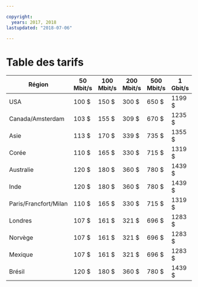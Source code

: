 ```yaml
---

copyright:
  years: 2017, 2018
lastupdated: "2018-07-06"

---
```


# Table des tarifs

| Région | 50 Mbit/s | 100 Mbit/s | 200 Mbit/s | 500 Mbit/s | 1 Gbit/s | 2 Gbit/s | 5 Gbit/s | 10 Gbit/s |
|----|----|----|----|----|----|----|----|----|
| USA |  100 $ | 150 $ | 300 $ | 650 $ | 1199 $ | 1999 $ | 3750 $ | 4999 $ |
| Canada/Amsterdam |  103 $ | 155 $ | 309 $ | 670 $ | 1235 $ | 2059 $ | 3863 $ | 5149 $ |
| Asie | 113 $ | 170 $ | 339 $ | 735 $ | 1355 $ | 2259 $ | 4238 $ | 5649 $ |
| Corée | 110 $ | 165 $ | 330 $ | 715 $ | 1319 $ | 2199 $ | 4125 $ | 5499 $ |
| Australie | 120 $ | 180 $ | 360 $ | 780 $ | 1439 $ | 2399 $ | 4500 $| 5999 $ |
| Inde | 120 $ | 180 $ | 360 $ | 780 $ | 1439 $ | 2399 $ | 4500 $| 5999 $ |
| Paris/Francfort/Milan |  110 $ | 165 $ | 330 $ | 715 $ | 1319 $ | 2199 $ | 4125 $ | 5499 $ |
| Londres |  107 $ | 161 $ | 321 $ | 696 $ | 1283 $ | 2139 $ | 4013 $ | 5349 $ |
| Norvège | 107 $ | 161 $ | 321 $ | 696 $ | 1283 $ | 2139 $ | 4013 $ | 5349 $ |
| Mexique| 107 $ | 161 $ | 321 $ | 696 $ | 1283 $ | 2139 $ | 4013 $ | 5349 $ |
| Brésil | 120 $ | 180 $ | 360 $ | 780 $ | 1439 $ | 2399 $ | 4500 $| 5999 $ |
